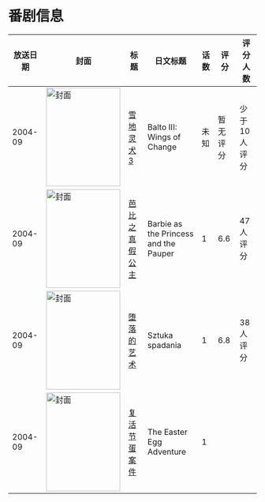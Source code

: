 # 番剧信息

|放送日期|封面|标题|日文标题|话数|评分|评分人数|
|---|---|---|---|---|---|---|
|2004-09|<img src="//lain.bgm.tv/pic/cover/c/52/05/308822_1q6B6.jpg" alt="封面" style="width:150px;height:200px;object-fit:cover;">|[雪地灵犬3](https://bangumi.tv/subject/308822)|Balto III: Wings of Change|未知|暂无评分|少于10人评分|
|2004-09|<img src="//lain.bgm.tv/pic/cover/c/fb/b3/36760_itscL.jpg" alt="封面" style="width:150px;height:200px;object-fit:cover;">|[芭比之真假公主](https://bangumi.tv/subject/36760)|Barbie as the Princess and the Pauper|1|6.6|47人评分|
|2004-09|<img src="//lain.bgm.tv/pic/cover/c/e7/0b/136930_4nIPP.jpg" alt="封面" style="width:150px;height:200px;object-fit:cover;">|[堕落的艺术](https://bangumi.tv/subject/136930)|Sztuka spadania|1|6.8|38人评分|
|2004-09|<img src="//lain.bgm.tv/pic/cover/c/db/18/137536_8tkOk.jpg" alt="封面" style="width:150px;height:200px;object-fit:cover;">|[复活节蛋案件](https://bangumi.tv/subject/137536)|The Easter Egg Adventure|1|||
